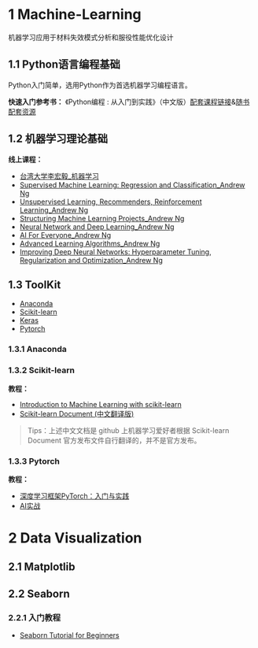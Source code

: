 # 1 Machine-Learning
机器学习应用于材料失效模式分析和服役性能优化设计
## 1.1 Python语言编程基础
Python入门简单，选用Python作为首选机器学习编程语言。

**快速入门参考书：**
《Python编程 : 从入门到实践》（中文版）[配套课程链接](https://www.bilibili.com/video/BV19t411m7uU?spm_id_from=333.337.search-card.all.click&vd_source=cb67348b8fe5b65cd9ef45aa294d3530)&[随书配套资源](https://github.com/ehmatthes/pcc)
## 1.2 机器学习理论基础
**线上课程：**
- [台湾大学李宏毅_机器学习](http://speech.ee.ntu.edu.tw/~tlkagk/courses_ML20.html)
- [Supervised Machine Learning: Regression and Classification_Andrew Ng](https://www.coursera.org/learn/machine-learning/home/week/1)
- [Unsupervised Learning, Recommenders, Reinforcement Learning_Andrew Ng]()
- [Structuring Machine Learning Projects_Andrew Ng](https://www.coursera.org/learn/machine-learning-projects/home/week/1)
- [Neural Network and Deep Learning_Andrew Ng](https://www.coursera.org/learn/neural-networks-deep-learning)
- [AI For Everyone_Andrew Ng](https://www.coursera.org/learn/ai-for-everyone)
- [Advanced Learning Algorithms_Andrew Ng](https://www.coursera.org/learn/advanced-learning-algorithms)
- [Improving Deep Neural Networks: Hyperparameter Tuning, Regularization and Optimization_Andrew Ng](https://www.coursera.org/learn/deep-neural-network)
## 1.3 ToolKit
- [Anaconda](https://github.com/ContinuumIO)
- [Scikit-learn](https://github.com/scikit-learn/scikit-learn)
- [Keras](https://github.com/keras-team/keras)
- [Pytorch](https://github.com/pytorch/pytorch)
### 1.3.1 Anaconda
### 1.3.2 Scikit-learn
**教程：**
- [Introduction to Machine Learning with scikit-learn](https://github.com/justmarkham/scikit-learn-videos)
- [Scikit-learn Document (中文翻译版)](https://github.com/apachecn/sklearn-doc-zh)
> Tips：上述中文文档是 github 上机器学习爱好者根据 Scikit-learn Document 官方发布文件自行翻译的，并不是官方发布。
### 1.3.3 Pytorch
**教程：**
- [深度学习框架PyTorch：入门与实践](https://github.com/chenyuntc/pytorch-book)
- [AI实战](https://github.com/MLEveryday/practicalAI-cn)
# 2 Data Visualization
## 2.1 Matplotlib
## 2.2 Seaborn
### 2.2.1 入门教程
- [Seaborn Tutorial for Beginners](https://www.kaggle.com/code/kanncaa1/seaborn-tutorial-for-beginners?scriptVersionId=27768785)

